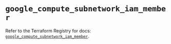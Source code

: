 # `google_compute_subnetwork_iam_member`

Refer to the Terraform Registry for docs: [`google_compute_subnetwork_iam_member`](https://registry.terraform.io/providers/hashicorp/google/6.39.0/docs/resources/compute_subnetwork_iam_member).
